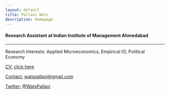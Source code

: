 ```yaml
---
layout: default
title: Pallavi Wats
description: Homepage
---
```


#### Research Assistant at Indian Institute of Management Ahmedabad

<hr />

<strong></strong>




Research Interests: Applied Microeconomics, Empirical IO, Political Economy
	
<u>CV:</u> <a href="/assets/pdf/PallaviCV.pdf">click here</a>

<u>Contact:</u> <a href="mailto:watspallavi@gmail.com">watspallavi@gmail.com</a>

<u>Twitter:</u> <a href="https://twitter.com/WatsPallavi">@WatsPallavi</a>
